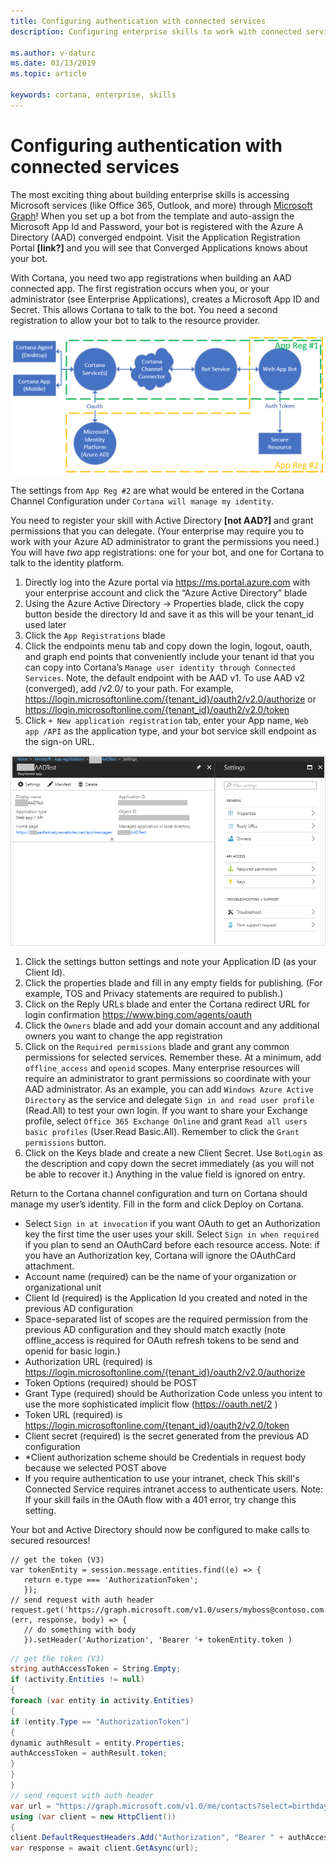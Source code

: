 ```yaml
---
title: Configuring authentication with connected services
description: Configuring enterprise skills to work with connected services.

ms.author: v-daturc
ms.date: 03/13/2019
ms.topic: article

keywords: cortana, enterprise, skills
---
```


# Configuring authentication with connected services

The most exciting thing about building enterprise skills is accessing Microsoft services (like Office 365, Outlook, and more) through [Microsoft Graph](https://developer.microsoft.com/en-us/graph/docs/concepts/overview)! When you set up a bot from the template and auto-assign the Microsoft App Id and Password, your bot is registered with the Azure A Directory (AAD) converged endpoint. Visit the Application Registration Portal **[link?]** and you will see that Converged Applications knows about your bot.

With Cortana, you need two app registrations when building an AAD connected app. The first registration occurs when you, or your administrator (see Enterprise Applications), creates a Microsoft App ID and Secret. This allows Cortana to talk to the bot. You need a second registration to allow your bot to talk to the resource provider.

![Overview](../media/images/configuring-authentication-connected-services-01.png)

The settings from `App Reg #2` are what would be entered in the Cortana Channel Configuration under `Cortana will manage my identity`.

You need to register your skill with Active Directory **[not AAD?]** and grant permissions that you can delegate. (Your enterprise may require you to work with your Azure AD administrator to grant the permissions you need.) You will have *two* app registrations: one for your bot, and one for Cortana to talk to the identity platform.

1. Directly log into the Azure portal via https://ms.portal.azure.com with your enterprise account and click the “Azure Active Directory” blade
1. Using the Azure Active Directory -> Properties blade, click the copy button beside the directory Id and save it as this will be your tenant_id used later
1. Click the `App Registrations` blade
1. Click the endpoints menu tab and copy down the login, logout, oauth, and graph end points that conveniently include your tenant id that you can copy into Cortana’s `Manage user identity through Connected Services`. Note, the default endpoint with be AAD v1. To use AAD v2 (converged), add /v2.0/ to your path. For example, https://login.microsoftonline.com/{tenant_id}/oauth2/v2.0/authorize or https://login.microsoftonline.com/{tenant_id}/oauth2/v2.0/token 
1. Click `+ New application registration` tab, enter your App name, `Web app /API` as the application type, and your bot service skill endpoint as the sign-on URL.

![Overview](../media/images/configuring-authentication-connected-services-02.png)

1. Click the settings button settings and note your Application ID (as your Client Id).
1. Click the properties blade and fill in any empty fields for publishing. (For example, TOS and Privacy statements are required to publish.)
1. Click on the Reply URLs blade and enter the Cortana redirect URL for login confirmation https://www.bing.com/agents/oauth
1. Click the `Owners` blade and add your domain account and any additional owners you want to change the app registration
1. Click on the `Required permissions` blade and grant any common permissions for selected services. Remember these. At a minimum, add `offline_access` and `openid` scopes.
   Many enterprise resources will require an administrator to grant permissions so coordinate with your AAD administrator. As an example, you can add `Windows Azure Active Directory` as the service and delegate `Sign in and read user profile` (Read.All) to test your own login. If you want to share your Exchange profile, select `Office 365 Exchange Online` and grant `Read all users basic profiles` (User.Read Basic.All). Remember to click the `Grant permissions` button.
1. Click on the Keys blade and create a new Client Secret. Use `BotLogin` as the description and copy down the secret immediately (as you will not be able to recover it.) Anything in the value field is ignored on entry.

Return to the Cortana channel configuration and turn on Cortana should manage my user’s identity. Fill in the form and click Deploy on Cortana.

- Select `Sign in at invocation` if you want OAuth to get an Authorization key the first time the user uses your skill. Select `Sign in when required` if you plan to send an OAuthCard before each resource access. Note: if you have an Authorization key, Cortana will ignore the OAuthCard attachment.
- Account name (required) can be the name of your organization or organizational unit
- Client Id (required) is the Application Id you created and noted in the previous AD configuration
- Space-separated list of scopes are the required permission from the previous AD configuration and they should match exactly (note offline_access is required for OAuth refresh tokens to be send and openid for basic login.)
- Authorization URL (required) is https://login.microsoftonline.com/{tenant_id}/oauth2/v2.0/authorize
- Token Options (required) should be POST
- Grant Type (required) should be Authorization Code unless you intent to use the more sophisticated implicit flow (https://oauth.net/2 )
- Token URL (required) is https://login.microsoftonline.com/{tenant_id}/oauth2/v2.0/token
- Client secret (required) is the secret generated from the previous AD configuration
- *Client authorization scheme should be Credentials in request body because we selected POST above
- If you require authentication to use your intranet, check This skill's Connected Service requires intranet access to authenticate users. Note: If your skill fails in the OAuth flow with a 401 error, try change this setting.

Your bot and Active Directory should now be configured to make calls to secured resources!

```nodejs
// get the token (V3)
var tokenEntity = session.message.entities.find((e) => {
   return e.type === 'AuthorizationToken';
   });
// send request with auth header    
request.get('https://graph.microsoft.com/v1.0/users/myboss@contoso.com', (err, response, body) => {
   // do something with body
   }).setHeader('Authorization', 'Bearer '+ tokenEntity.token )
```

```c#
// get the token (V3)
string authAccessToken = String.Empty;
if (activity.Entities != null)
{
foreach (var entity in activity.Entities)
{
if (entity.Type == "AuthorizationToken")
{
dynamic authResult = entity.Properties;
authAccessToken = authResult.token;
}
}
}
// send request with auth header
var url = "https://graph.microsoft.com/v1.0/me/contacts?select=birthday,nickName,surname,givenName";
using (var client = new HttpClient())
{
client.DefaultRequestHeaders.Add("Authorization", "Bearer " + authAccessToken);
var response = await client.GetAsync(url);
```
